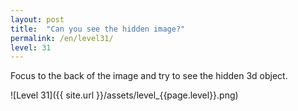 ```yaml
---
layout: post
title:  "Can you see the hidden image?"
permalink: /en/level31/
level: 31
---
```

Focus to the back of the image and try to see the hidden 3d object.

![Level 31]({{ site.url }}/assets/level_{{page.level}}.png)